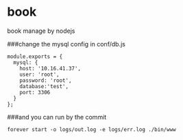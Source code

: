# book
book manage by nodejs

###change the mysql config in conf/db.js

```
module.exports = {
  mysql: {
    host: '10.16.41.37', 
    user: 'root',
    password: 'root',
    database:'test', 
    port: 3306
  }
};
```

###and you can run by the commit

```
forever start -o logs/out.log -e logs/err.log ./bin/www 
```
